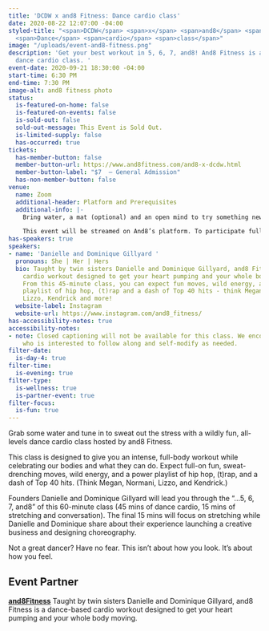 ```yaml
---
title: 'DCDW x and8 Fitness: Dance cardio class'
date: 2020-08-22 12:07:00 -04:00
styled-title: "<span>DCDW</span> <span>x</span> <span>and8</span> <span>Fitness:</span>
  <span>Dance</span> <span>cardio</span> <span>class</span>"
image: "/uploads/event-and8-fitness.png"
description: 'Get your best workout in 5, 6, 7, and8! And8 Fitness is a 45-minute
  dance cardio class. '
event-date: 2020-09-21 18:30:00 -04:00
start-time: 6:30 PM
end-time: 7:30 PM
image-alt: and8 fitness photo
status:
  is-featured-on-home: false
  is-featured-on-events: false
  is-sold-out: false
  sold-out-message: This Event is Sold Out.
  is-limited-supply: false
  has-occurred: true
tickets:
  has-member-button: false
  member-button-url: https://www.and8fitness.com/and8-x-dcdw.html
  member-button-label: "$7  — General Admission"
  has-non-member-button: false
venue:
  name: Zoom
  additional-header: Platform and Prerequisites
  additional-info: |-
    Bring water, a mat (optional) and an open mind to try something new!

    This event will be streamed on And8’s platform. To participate fully, attendees should join via computer, tablet, or mobile device on a network with enough bandwidth to support video streaming.
has-speakers: true
speakers:
- name: 'Danielle and Dominique Gillyard '
  pronouns: She | Her | Hers
  bio: Taught by twin sisters Danielle and Dominique Gillyard, and8 Fitness is a dance-based
    cardio workout designed to get your heart pumping and your whole body moving.
    From this 45-minute class, you can expect fun moves, wild energy, and a power
    playlist of hip hop, (t)rap and a dash of Top 40 hits - think Megan, Normani,
    Lizzo, Kendrick and more!
  website-label: Instagram
  website-url: https://www.instagram.com/and8_fitness/
has-accessibility-notes: true
accessibility-notes:
- note: Closed captioning will not be available for this class. We encourage anyone
    who is interested to follow along and self-modify as needed.
filter-date:
  is-day-4: true
filter-time:
  is-evening: true
filter-type:
  is-wellness: true
  is-partner-event: true
filter-focus:
  is-fun: true
---
```


Grab some water and tune in to sweat out the stress with a wildly fun, all-levels dance cardio class hosted by and8 Fitness.

This class is designed to give you an intense, full-body workout while celebrating our bodies and what they can do. Expect full-on fun, sweat-drenching moves, wild energy, and a power playlist of hip hop, (t)rap, and a dash of Top 40 hits. (Think Megan, Normani, Lizzo, and Kendrick.)

Founders Danielle and Dominique Gillyard will lead you through the “...5, 6, 7, and8” of this 60-minute class (45 mins of dance cardio, 15 mins of stretching and conversation). The final 15 mins will focus on stretching while Danielle and Dominique share about their experience launching a creative business and designing choreography.

Not a great dancer? Have no fear. This isn’t about how you look. It’s about how you feel.

## Event Partner
**[and8Fitness](https://www.and8fitness.com/)**
Taught by twin sisters Danielle and Dominique Gillyard, and8 Fitness is a dance-based cardio workout designed to get your heart pumping and your whole body moving.
